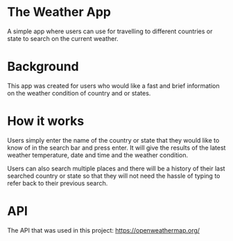 # The Weather App

A simple app where users can use for travelling to different countries or state to search on the current weather.

# Background

This app was created for users who would like a fast and brief information on the weather condition of country and or states.

# How it works

Users simply enter the name of the country or state that they would like to know of in the search bar and press enter. It will give the results of the latest weather temperature, date and time and the weather condition.

Users can also search multiple places and there will be a history of their last searched country or state so that they will not need the hassle of typing to refer back to their previous search.

# API

The API that was used in this project: https://openweathermap.org/
